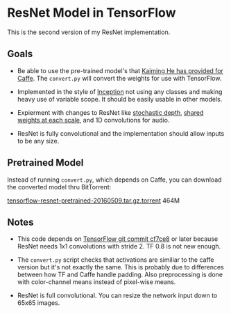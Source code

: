 # ResNet Model in TensorFlow

This is the second version of my ResNet implementation.

## Goals

* Be able to use the pre-trained model's that [Kaiming He has provided for
  Caffe](https://github.com/KaimingHe/deep-residual-networks). The `convert.py`
  will convert the weights for use with TensorFlow.

* Implemented in the style of
  [Inception](https://github.com/tensorflow/models/tree/master/inception/inception)
  not using any classes and making heavy use of variable scope. It should be
  easily usable in other models.

* Expierment with changes to ResNet like [stochastic
  depth](https://arxiv.org/abs/1603.09382), [shared weights at each
  scale](https://arxiv.org/abs/1604.03640), and 1D convolutions for audio.

* ResNet is fully convolutional and the implementation should allow inputs to
  be any size.

## Pretrained Model

Instead of running `convert.py`, which depends on Caffe, you can download the converted model thru BitTorrent:

[tensorflow-resnet-pretrained-20160509.tar.gz.torrent](https://raw.githubusercontent.com/ry/tensorflow-resnet/master/data/tensorflow-resnet-pretrained-20160509.tar.gz.torrent)  464M


## Notes

* This code depends on [TensorFlow git commit
  cf7ce8](https://github.com/tensorflow/tensorflow/commit/cf7ce8a7879b6a7ba90441724ea3f8353917a515)
  or later because ResNet needs 1x1 convolutions with stride 2. TF 0.8 is not new
  enough.

* The `convert.py` script checks that activations are similiar to the caffe version
  but it's not exactly the same. This is probably due to differences between how
  TF and Caffe handle padding. Also preprocessing is done with color-channel means 
  instead of pixel-wise means.

* ResNet is full convolutional. You can resize the network input down to 65x65 images.
